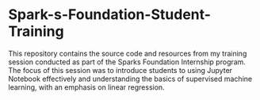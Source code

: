 # Spark-s-Foundation-Student-Training
This repository contains the source code and resources from my training session conducted as part of the Sparks Foundation Internship program. The focus of this session was to introduce students to using Jupyter Notebook effectively and understanding the basics of supervised machine learning, with an emphasis on linear regression.
